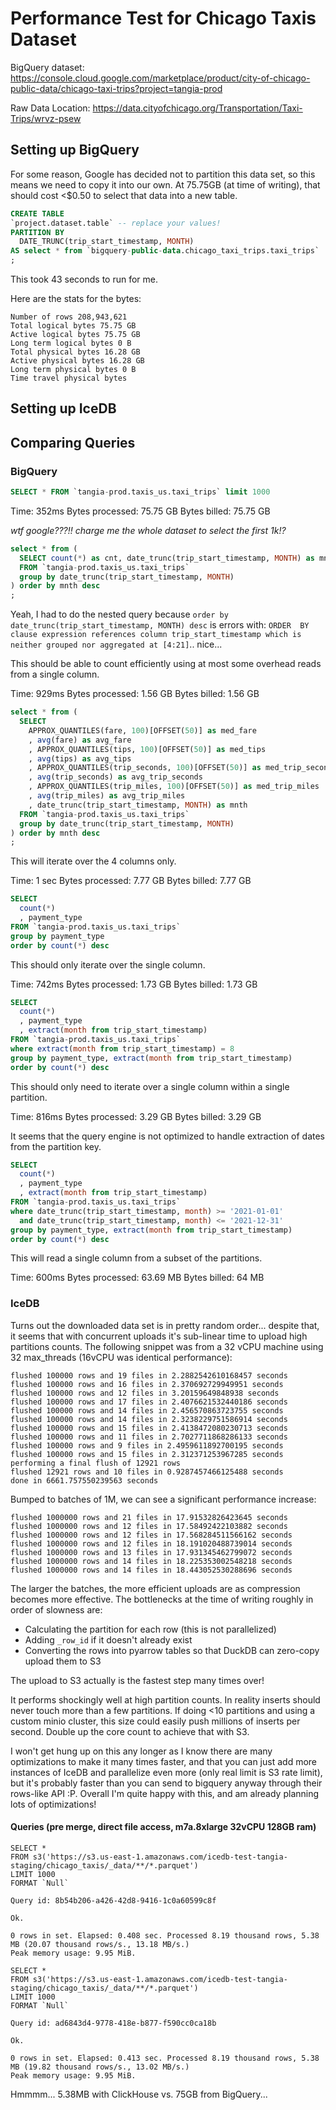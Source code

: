 # Performance Test for Chicago Taxis Dataset

BigQuery dataset: https://console.cloud.google.com/marketplace/product/city-of-chicago-public-data/chicago-taxi-trips?project=tangia-prod

Raw Data Location: https://data.cityofchicago.org/Transportation/Taxi-Trips/wrvz-psew


## Setting up BigQuery

For some reason, Google has decided not to partition this data set, so this means we need to copy it into our own. 
At 75.75GB (at time of writing), that should cost <$0.50 to select that data into a new table.

```sql
CREATE TABLE
`project.dataset.table` -- replace your values!
PARTITION BY
  DATE_TRUNC(trip_start_timestamp, MONTH)
AS select * from `bigquery-public-data.chicago_taxi_trips.taxi_trips`
;
```

This took 43 seconds to run for me.

Here are the stats for the bytes:

```
Number of rows 208,943,621
Total logical bytes 75.75 GB
Active logical bytes 75.75 GB
Long term logical bytes 0 B
Total physical bytes 16.28 GB
Active physical bytes 16.28 GB
Long term physical bytes 0 B
Time travel physical bytes
```

## Setting up IceDB


## Comparing Queries

### BigQuery

```sql
SELECT * FROM `tangia-prod.taxis_us.taxi_trips` limit 1000
```

Time: 352ms
Bytes processed: 75.75 GB
Bytes billed: 75.75 GB

_wtf google???!! charge me the whole dataset to select the first 1k!?_

```sql
select * from (
  SELECT count(*) as cnt, date_trunc(trip_start_timestamp, MONTH) as mnth
  FROM `tangia-prod.taxis_us.taxi_trips`
  group by date_trunc(trip_start_timestamp, MONTH)
) order by mnth desc
;
```

Yeah, I had to do the nested query because `order by date_trunc(trip_start_timestamp, MONTH) desc` is errors with: 
`ORDER 
BY clause expression references column trip_start_timestamp which is neither grouped nor aggregated at [4:21]`.. 
nice...

This should be able to count efficiently using at most some overhead reads from a single column.

Time: 929ms
Bytes processed: 1.56 GB
Bytes billed: 1.56 GB

```sql
select * from (
  SELECT
    APPROX_QUANTILES(fare, 100)[OFFSET(50)] as med_fare
    , avg(fare) as avg_fare
    , APPROX_QUANTILES(tips, 100)[OFFSET(50)] as med_tips
    , avg(tips) as avg_tips
    , APPROX_QUANTILES(trip_seconds, 100)[OFFSET(50)] as med_trip_seconds
    , avg(trip_seconds) as avg_trip_seconds
    , APPROX_QUANTILES(trip_miles, 100)[OFFSET(50)] as med_trip_miles
    , avg(trip_miles) as avg_trip_miles
    , date_trunc(trip_start_timestamp, MONTH) as mnth
  FROM `tangia-prod.taxis_us.taxi_trips`
  group by date_trunc(trip_start_timestamp, MONTH)
) order by mnth desc
;
```

This will iterate over the 4 columns only.

Time: 1 sec
Bytes processed: 7.77 GB
Bytes billed: 7.77 GB

```sql
SELECT
  count(*)
  , payment_type
FROM `tangia-prod.taxis_us.taxi_trips`
group by payment_type
order by count(*) desc
```

This should only iterate over the single column.

Time: 742ms
Bytes processed: 1.73 GB
Bytes billed: 1.73 GB

```sql
SELECT
  count(*)
  , payment_type
  , extract(month from trip_start_timestamp)
FROM `tangia-prod.taxis_us.taxi_trips`
where extract(month from trip_start_timestamp) = 8
group by payment_type, extract(month from trip_start_timestamp)
order by count(*) desc
```

This should only need to iterate over a single column within a single partition.

Time: 816ms
Bytes processed: 3.29 GB
Bytes billed: 3.29 GB

It seems that the query engine is not optimized to handle extraction of dates from the partition key.

```sql
SELECT
  count(*)
  , payment_type
  , extract(month from trip_start_timestamp)
FROM `tangia-prod.taxis_us.taxi_trips`
where date_trunc(trip_start_timestamp, month) >= '2021-01-01'
  and date_trunc(trip_start_timestamp, month) <= '2021-12-31'
group by payment_type, extract(month from trip_start_timestamp)
order by count(*) desc
```

This will read a single column from a subset of the partitions.

Time: 600ms
Bytes processed: 63.69 MB
Bytes billed: 64 MB

### IceDB

Turns out the downloaded data set is in pretty random order... despite that, it seems that with concurrent uploads 
it's sub-linear time to upload high partitions counts. The following snippet was from a 32 vCPU machine using 32
max_threads (16vCPU was identical performance):

```
flushed 100000 rows and 19 files in 2.2882542610168457 seconds
flushed 100000 rows and 16 files in 2.370692729949951 seconds
flushed 100000 rows and 12 files in 3.20159649848938 seconds
flushed 100000 rows and 17 files in 2.4076621532440186 seconds
flushed 100000 rows and 14 files in 2.456570863723755 seconds
flushed 100000 rows and 14 files in 2.3238229751586914 seconds
flushed 100000 rows and 15 files in 2.4138472080230713 seconds
flushed 100000 rows and 11 files in 2.7027711868286133 seconds
flushed 100000 rows and 9 files in 2.4959611892700195 seconds
flushed 100000 rows and 15 files in 2.312371253967285 seconds
performing a final flush of 12921 rows
flushed 12921 rows and 10 files in 0.9287457466125488 seconds
done in 6661.757550239563 seconds
```

Bumped to batches of 1M, we can see a significant performance increase:
```
flushed 1000000 rows and 21 files in 17.91532826423645 seconds
flushed 1000000 rows and 12 files in 17.58492422103882 seconds
flushed 1000000 rows and 12 files in 17.568284511566162 seconds
flushed 1000000 rows and 12 files in 18.191020488739014 seconds
flushed 1000000 rows and 13 files in 17.931345462799072 seconds
flushed 1000000 rows and 14 files in 18.225353002548218 seconds
flushed 1000000 rows and 14 files in 18.443052530288696 seconds
```

The larger the batches, the more efficient uploads are as compression becomes more effective. The bottlenecks at the 
time of writing roughly in order of slowness are:

- Calculating the partition for each row (this is not parallelized)
- Adding `_row_id` if it doesn't already exist
- Converting the rows into pyarrow tables so that DuckDB can zero-copy upload them to S3

The upload to S3 actually is the fastest step many times over!

It performs shockingly well at high partition counts. In reality inserts should never touch more than a few 
partitions. If doing <10 partitions and using a custom minio cluster, this size could easily push millions of 
inserts per second. Double up the core count to achieve that with S3.

I won't get hung up on this any longer as I know there are many optimizations to make it many times faster, and that 
you can just add more instances of IceDB and parallelize even more (only real limit is S3 rate limit), but it's 
probably faster than you can send to bigquery anyway through their rows-like API :P. Overall I'm quite happy with 
this, and am already planning lots of optimizations!

#### Queries (pre merge, direct file access, m7a.8xlarge 32vCPU 128GB ram)

```
SELECT *
FROM s3('https://s3.us-east-1.amazonaws.com/icedb-test-tangia-staging/chicago_taxis/_data/**/*.parquet')
LIMIT 1000
FORMAT `Null`

Query id: 8b54b206-a426-42d8-9416-1c0a60599c8f

Ok.

0 rows in set. Elapsed: 0.408 sec. Processed 8.19 thousand rows, 5.38 MB (20.07 thousand rows/s., 13.18 MB/s.)
Peak memory usage: 9.95 MiB.
```

```
SELECT *
FROM s3('https://s3.us-east-1.amazonaws.com/icedb-test-tangia-staging/chicago_taxis/_data/**/*.parquet')
LIMIT 1000
FORMAT `Null`

Query id: ad6843d4-9778-418e-b877-f590cc0ca18b

Ok.

0 rows in set. Elapsed: 0.413 sec. Processed 8.19 thousand rows, 5.38 MB (19.82 thousand rows/s., 13.02 MB/s.)
Peak memory usage: 9.95 MiB.
```

Hmmmm... 5.38MB with ClickHouse vs. 75GB from BigQuery...

```

```